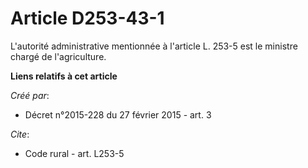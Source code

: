 # Article D253-43-1

L'autorité administrative mentionnée à l'article L. 253-5 est le ministre chargé de l'agriculture.

**Liens relatifs à cet article**

_Créé par_:

  - Décret n°2015-228 du 27 février 2015 - art. 3

_Cite_:

  - Code rural - art. L253-5
